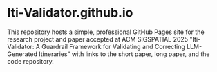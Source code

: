 # Iti-Validator.github.io

This repository hosts a simple, professional GitHub Pages site for the research project and paper accepted at ACM SIGSPATIAL 2025 "Iti-Validator: A Guardrail Framework for Validating and Correcting LLM-Generated Itineraries" with links to the short paper, long paper, and the code repository.
